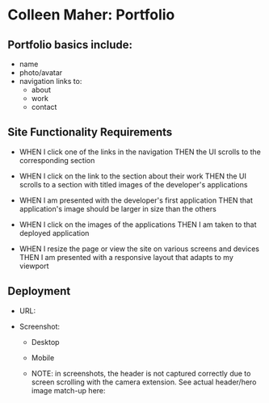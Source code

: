 # Colleen Maher: Portfolio

## Portfolio basics include:
- name
- photo/avatar
- navigation links to:
    - about
    - work
    - contact

## Site Functionality Requirements
- WHEN I click one of the links in the navigation
THEN the UI scrolls to the corresponding section

- WHEN I click on the link to the section about their work
THEN the UI scrolls to a section with titled images of the developer's applications

- WHEN I am presented with the developer's first application
THEN that application's image should be larger in size than the others

- WHEN I click on the images of the applications
THEN I am taken to that deployed application

- WHEN I resize the page or view the site on various screens and devices
THEN I am presented with a responsive layout that adapts to my viewport

## Deployment

- URL:

- Screenshot:
    - Desktop

    - Mobile

    - NOTE: in screenshots, the header is not captured correctly due to screen scrolling with the camera extension. See actual header/hero image match-up here:
    
